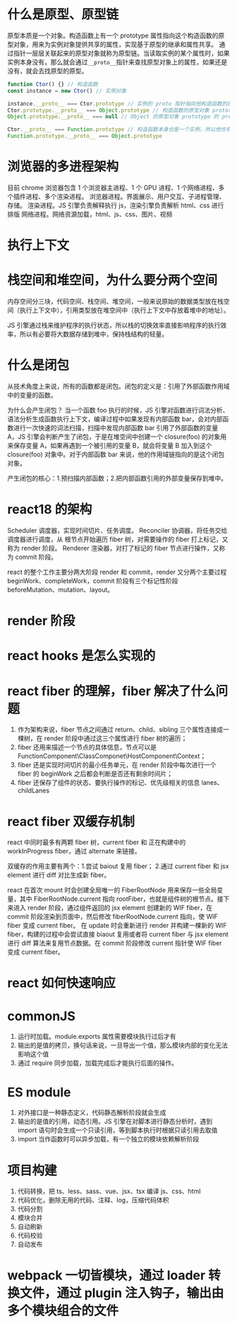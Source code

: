 # 什么是原型、原型链

原型本质是一个对象。构造函数上有一个 prototype 属性指向这个构造函数的原型对象，用来为实例对象提供共享的属性，实现基于原型的继承和属性共享。
通过指针一层层关联起来的原型对象就称为原型链。当读取实例的某个属性时，如果实例本身没有，那么就会通过`__proto__`指针来查找原型对象上的属性，如果还是没有，就会去找原型的原型。

```js
function Ctor() {} // 构造函数
const instance = new Ctor() // 实例对象

instance.__proto__ === Ctor.prototype // 实例的 proto 指针指向他构造函数的原型对象 prototype
Ctor.prototype.__proto__ === Object.prototype // 构造函数的原型对象 prototype 的 proto 指针指向 Object 的原型对象 prototype
Object.prototype.__proto__ === null // Object 的原型对象 prototype 的 proto 指针指向 null

Ctor.__proto__ === Function.prototype // 构造函数本身也是一个实例，所以他也有原型链，他的 proto 指针指向 Function.prototype
Function.prototype.__proto__ === Object.prototype
```

# 浏览器的多进程架构

目前 chrome 浏览器包含 1 个浏览器主进程、1 个 GPU 进程、1 个网络进程、多个插件进程、多个渲染进程。
浏览器进程。界面展示、用户交互、子进程管理、存储。
渲染进程。JS 引擎负责解释执行 js，渲染引擎负责解析 html、css 进行排版
网络进程。网络资源加载，html、js、css、图片、视频

# 执行上下文

# 栈空间和堆空间，为什么要分两个空间

内存空间分三块，代码空间、栈空间、堆空间，一般来说原始的数据类型放在栈空间（执行上下文中），引用类型放在堆空间中（执行上下文中存放着堆中的地址）。

JS 引擎通过栈来维护程序的执行状态，所以栈的切换效率直接影响程序的执行效率，所以有必要将大数据存储到堆中，保持栈结构的轻量。

# 什么是闭包

从技术角度上来说，所有的函数都是闭包。闭包的定义是：引用了外部函数作用域中的变量的函数。

为什么会产生闭包？
当一个函数 foo 执行的时候，JS 引擎对函数进行词法分析、语法分析生成函数执行上下文，编译过程中如果发现有内部函数 bar，会对内部函数进行一次快速的词法扫描，扫描中发现内部函数 bar 引用了外部函数的变量 A，JS 引擎会判断产生了闭包，于是在堆空间中创建一个 closure(foo) 的对象用来保存变量 A，如果再遇到一个被引用的变量 B，就会将变量 B 加入到这个 closure(foo) 对象中。对于内部函数 bar 来说，他的作用域链指向的是这个闭包对象。

产生闭包的核心：1.预扫描内部函数；2.把内部函数引用的外部变量保存到堆中。

# react18 的架构

Scheduler 调度器，实现时间切片、任务调度。
Reconciler 协调器，将任务交给调度器进行调度，从 根节点开始遍历 fiber 树，对需要操作的 fiber 打上标记，又称为 render 阶段。
Renderer 渲染器，对打了标记的 fiber 节点进行操作，又称为 commit 阶段。

react 的整个工作主要分两大阶段 render 和 commit，render 又分两个主要过程 beginWork、completeWork，commit 阶段有三个标记性阶段 beforeMutation、mutation、layout。

# render 阶段

# react hooks 是怎么实现的

# react fiber 的理解，fiber 解决了什么问题

1. 作为架构来说，fiber 节点之间通过 return、child、sibling 三个属性连接成一棵树，在 render 阶段中通过这三个属性进行 fiber 树的遍历；
2. fiber 还用来描述一个节点的具体信息，节点可以是 FunctionComponent\ClassComponet\HostComponent\Context；
3. fiber 还是实现时间切片的最小任务单元，在 render 阶段中每次进行一个 fiber 的 beginWork 之后都会判断是否还有剩余时间片；
4. fiber 还保存了组件的状态、要执行操作的标记、优先级相关的信息 lanes、childLanes

# react fiber 双缓存机制

react 中同时最多有两颗 fiber 树，current fiber 和 正在构建中的 workInProgress fiber，通过 alternate 来链接。

双缓存的作用主要有两个：1.尝试 baiout 复用 fiber； 2.通过 current fiber 和 jsx element 进行 diff 对比生成新 fiber。

react 在首次 mount 时会创建全局唯一的 FiberRootNode 用来保存一些全局变量，其中 FiberRootNode.current 指向 rootFiber，也就是组件树的根节点。接下来进入 render 阶段，通过组件返回的 jsx element 创建新的 WIF fiber，在 commit 阶段渲染到页面中，然后修改 fiberRootNode.current 指向，使 WIF fiber 变成 current fiber。
在 update 时会重新进行 render 并构建一棵新的 WIF fiber，构建的过程中会尝试直接 biaout 复用或者将 current fiber 与 jsx element 进行 diff 算法来复用节点数据。在 commit 阶段修改 current 指针使 WIF fiber 变成 current fiber。

# react 如何快速响应

# commonJS

1. 运行时加载。module.exports 属性需要模块执行过后才有
2. 输出的是值的拷贝，换句话来说，一旦导出一个值，那么模块内部的变化无法影响这个值
3. 通过 require 同步加载，加载完成后才能执行后面的操作。

# ES module

1. 对外接口是一种静态定义，代码静态解析阶段就会生成
2. 输出的是值的引用，动态引用。JS 引擎在对脚本进行静态分析时，遇到 import 语句时会生成一个只读引用，等到脚本执行时根据只读引用去取值
3. import 当作函数时可以异步加载，有一个独立的模块依赖解析阶段

# 项目构建

1. 代码转换，把 ts、less、sass、vue、jsx、tsx 编译 js、css、html
2. 代码优化，删除无用的代码、注释、log，压缩代码体积
3. 代码分割
4. 模块合并
5. 自动刷新
6. 代码校验
7. 自动发布

# webpack 一切皆模块，通过 loader 转换文件，通过 plugin 注入钩子，输出由多个模块组合的文件
